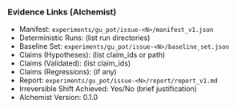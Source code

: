 ### Evidence Links (Alchemist)

- Manifest: `experiments/gu_pot/issue-<N>/manifest_v1.json`
- Deterministic Runs: (list run directories)
- Baseline Set: `experiments/gu_pot/issue-<N>/baseline_set.json`
- Claims (Hypotheses): (list claim_ids or path)
- Claims (Validated): (list claim_ids)
- Claims (Regressions): (if any)
- Report: `experiments/gu_pot/issue-<N>/report/report_v1.md`
- Irreversible Shift Achieved: Yes/No (brief justification)
- Alchemist Version: 0.1.0